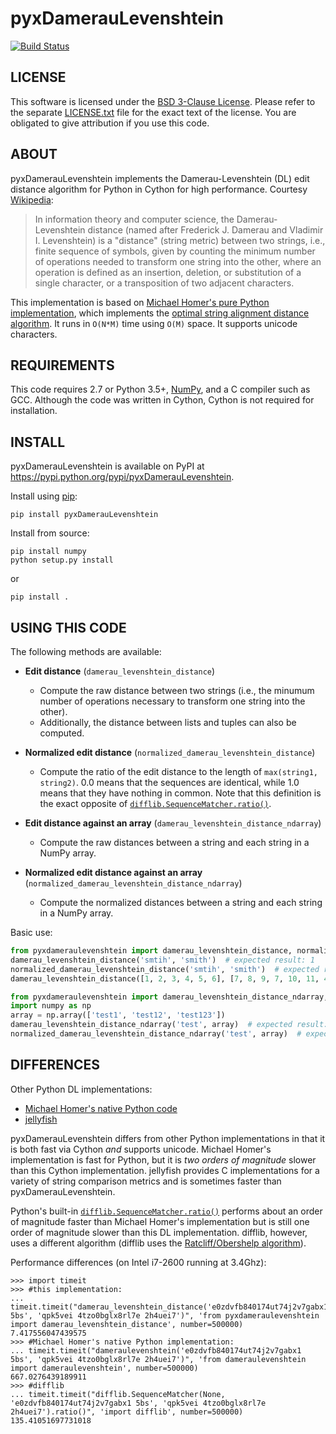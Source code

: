 # pyxDamerauLevenshtein

[![Build Status](https://travis-ci.org/gfairchild/pyxDamerauLevenshtein.svg?branch=master)](https://travis-ci.org/gfairchild/pyxDamerauLevenshtein)

## LICENSE
This software is licensed under the [BSD 3-Clause License](http://opensource.org/licenses/BSD-3-Clause). Please refer to the separate [LICENSE.txt](LICENSE.txt) file for the exact text of the license. You are obligated to give attribution if you use this code.

## ABOUT
pyxDamerauLevenshtein implements the Damerau-Levenshtein (DL) edit distance algorithm for Python in Cython for high performance. Courtesy [Wikipedia](http://en.wikipedia.org/wiki/Damerau%E2%80%93Levenshtein_distance):

> In information theory and computer science, the Damerau-Levenshtein distance (named after Frederick J. Damerau and Vladimir I. Levenshtein) is a "distance" (string metric) between two strings, i.e., finite sequence of symbols, given by counting the minimum number of operations needed to transform one string into the other, where an operation is defined as an insertion, deletion, or substitution of a single character, or a transposition of two adjacent characters.

This implementation is based on [Michael Homer's pure Python implementation](https://web.archive.org/web/20150909134357/http://mwh.geek.nz:80/2009/04/26/python-damerau-levenshtein-distance/), which implements the [optimal string alignment distance algorithm](https://en.wikipedia.org/wiki/Damerau%E2%80%93Levenshtein_distance#Optimal_string_alignment_distance). It runs in `O(N*M)` time using `O(M)` space. It supports unicode characters.

## REQUIREMENTS
This code requires 2.7 or Python 3.5+, [NumPy](http://www.numpy.org/), and a C compiler such as GCC. Although the code was written in Cython, Cython is not required for installation.

## INSTALL
pyxDamerauLevenshtein is available on PyPI at https://pypi.python.org/pypi/pyxDamerauLevenshtein.

Install using [pip](https://pypi.org/project/pip/):

    pip install pyxDamerauLevenshtein

Install from source:

    pip install numpy
    python setup.py install

or

    pip install .

## USING THIS CODE
The following methods are available:

* **Edit distance** (`damerau_levenshtein_distance`)
    * Compute the raw distance between two strings (i.e., the minumum number of operations necessary to transform one string into the other).
    * Additionally, the distance between lists and tuples can also be computed.

* **Normalized edit distance** (`normalized_damerau_levenshtein_distance`)
    * Compute the ratio of the edit distance to the length of `max(string1, string2)`. 0.0 means that the sequences are identical, while 1.0 means that they have nothing in common. Note that this definition is the exact opposite of [`difflib.SequenceMatcher.ratio()`](https://docs.python.org/3/library/difflib.html#difflib.SequenceMatcher.ratio).

* **Edit distance against an array** (`damerau_levenshtein_distance_ndarray`)
    * Compute the raw distances between a string and each string in a NumPy array.

* **Normalized edit distance against an array** (`normalized_damerau_levenshtein_distance_ndarray`)
    * Compute the normalized distances between a string and each string in a NumPy array.

Basic use:

```python
from pyxdameraulevenshtein import damerau_levenshtein_distance, normalized_damerau_levenshtein_distance
damerau_levenshtein_distance('smtih', 'smith')  # expected result: 1
normalized_damerau_levenshtein_distance('smtih', 'smith')  # expected result: 0.2
damerau_levenshtein_distance([1, 2, 3, 4, 5, 6], [7, 8, 9, 7, 10, 11, 4])  # expected result: 7

from pyxdameraulevenshtein import damerau_levenshtein_distance_ndarray, normalized_damerau_levenshtein_distance_ndarray
import numpy as np
array = np.array(['test1', 'test12', 'test123'])
damerau_levenshtein_distance_ndarray('test', array)  # expected result: [1, 2, 3]
normalized_damerau_levenshtein_distance_ndarray('test', array)  # expected result: [0.2, 0.33333334, 0.42857143]
```

## DIFFERENCES
Other Python DL implementations:

* [Michael Homer's native Python code](https://web.archive.org/web/20150909134357/http://mwh.geek.nz:80/2009/04/26/python-damerau-levenshtein-distance/)
* [jellyfish](https://github.com/sunlightlabs/jellyfish)

pyxDamerauLevenshtein differs from other Python implementations in that it is both fast via Cython *and* supports unicode. Michael Homer's implementation is fast for Python, but it is *two orders of magnitude* slower than this Cython implementation. jellyfish provides C implementations for a variety of string comparison metrics and is sometimes faster than pyxDamerauLevenshtein.

Python's built-in [`difflib.SequenceMatcher.ratio()`](https://docs.python.org/3/library/difflib.html#difflib.SequenceMatcher.ratio) performs about an order of magnitude faster than Michael Homer's implementation but is still one order of magnitude slower than this DL implementation. difflib, however, uses a different algorithm (difflib uses the [Ratcliff/Obershelp algorithm](http://www.drdobbs.com/database/pattern-matching-the-gestalt-approach/184407970)).

Performance differences (on Intel i7-2600 running at 3.4Ghz):

    >>> import timeit
    >>> #this implementation:
    ... timeit.timeit("damerau_levenshtein_distance('e0zdvfb840174ut74j2v7gabx1 5bs', 'qpk5vei 4tzo0bglx8rl7e 2h4uei7')", 'from pyxdameraulevenshtein import damerau_levenshtein_distance', number=500000)
    7.417556047439575
    >>> #Michael Homer's native Python implementation:
    ... timeit.timeit("dameraulevenshtein('e0zdvfb840174ut74j2v7gabx1 5bs', 'qpk5vei 4tzo0bglx8rl7e 2h4uei7')", 'from dameraulevenshtein import dameraulevenshtein', number=500000)
    667.0276439189911
    >>> #difflib
    ... timeit.timeit("difflib.SequenceMatcher(None, 'e0zdvfb840174ut74j2v7gabx1 5bs', 'qpk5vei 4tzo0bglx8rl7e 2h4uei7').ratio()", 'import difflib', number=500000)
    135.41051697731018
